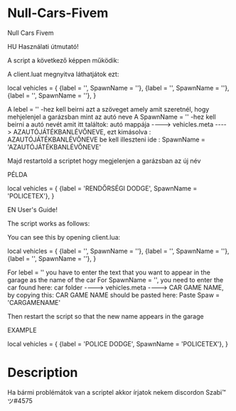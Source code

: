 # Null-Cars-Fivem
Null Cars Fivem

HU Használati útmutató!

A script a következő képpen működik:

A client.luat megnyitva láthatjátok ezt:

local vehicles = { {label = '', SpawnName = ''}, {label = '', SpawnName = ''}, {label = '', SpawnName = ''}, }

A lebel = '' -hez kell beirni azt a szöveget amely amit szeretnél, hogy mehjelenjel a garázsban mint az autó neve A SpawnName = '' -hez kell beirni a autó nevét amit itt találtok: autó mappája ----> vehicles.meta ----> AZAUTÓJÁTÉKBANLÉVŐNEVE, ezt kimásolva : AZAUTÓJÁTÉKBANLÉVŐNEVE be kell illeszteni ide : SpawnName = 'AZAUTÓJÁTÉKBANLÉVŐNEVE'

Majd restartold a scriptet hogy megjelenjen a garázsban az új név

PÉLDA

local vehicles = { {label = 'RENDŐRSÉGI DODGE', SpawnName = 'POLICETEX'}, }

EN User's Guide!

The script works as follows:

You can see this by opening client.lua:

local vehicles = { {label = '', SpawnName = ''}, {label = '', SpawnName = ''}, {label = '', SpawnName = ''}, }

For lebel = '' you have to enter the text that you want to appear in the garage as the name of the car For SpawnName = '', you need to enter the car found here: car folder ----> vehicles.meta ----> CAR GAME NAME, by copying this: CAR GAME NAME should be pasted here: Paste Spaw = 'CARGAMENAME'

Then restart the script so that the new name appears in the garage

EXAMPLE

local vehicles = { {label = 'POLICE DODGE', SpawnName = 'POLICETEX'}, }

# Description

Ha bármi problémátok van a scriptel akkor írjatok nekem discordon Szabi™ツ#4575 
